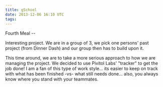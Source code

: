 ```yaml
---
title: gSchool
date: 2013-12-06 16:10 UTC
tags:
---
```


Fourth Meal --

Interesting project. We are in a group of 3, we pick one persons' past project (from Dinner Dash) and our group then has to build upon it. 

This time around, we are to take a more serious approach to how we are managing the project. We decided to use Pivitol Labs' "tracker" to get the job done! I am a fan of this type of work style... its easier to keep on track with what has been finished -vs- what still needs done... also, you always know where you stand with your teammates.

